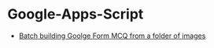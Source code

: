 # Google-Apps-Script

- [Batch building Goolge Form MCQ from a folder of images](https://github.com/hk7math/Google-Apps-Script/blob/master/folder2form/code.gs)
